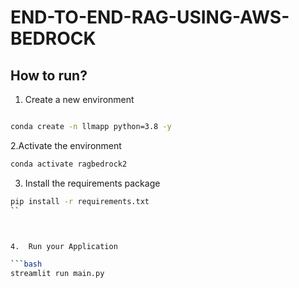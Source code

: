 # END-TO-END-RAG-USING-AWS-BEDROCK


## How to run?

1. Create a new environment

```bash

conda create -n llmapp python=3.8 -y 
```

2.Activate the environment

```bash
conda activate ragbedrock2
```

3. Install the requirements package

```bash
pip install -r requirements.txt
``



4.  Run your Application

```bash
streamlit run main.py
```